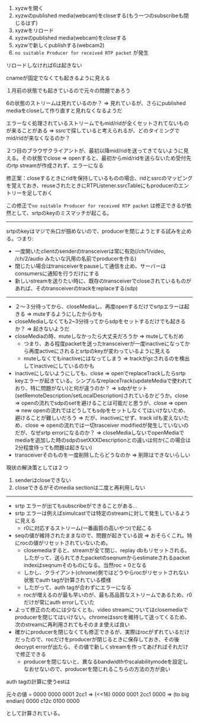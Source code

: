 1. xyzwを開く
2. xyzwのpublished media(webcam)をcloseする(もう一つのsubscribeも閉じるはず)
3. xyzwをリロード
4. xyzwのpublished media(webcam)をcloseする
5. xyzwで新しくpublishする(webcam2)
6. `no suitable Producer for received RTP packet` が発生

リロードしなければ6は起きない

cnameが固定でなくても起きるように見える

１月前の状態でも起きているので元々の問題であろう

6の状態のストリームは見れているのか？ => 見れているが、さらにpublished mediaをcloseして作り直すと見れなくなるようだ


エラーなく処理されているストリームでもmid/ridが全くセットされてないものが来ることがある => ssrcで探していると考えられるが、どのタイミングでmid/ridが来なくなるのか？


２つ目のブラウザクライアントが、最初以降mid/ridを送ってきてないように見える。その状態でclose => openすると、最初からmid/ridを送らないため受付先のrtp streamが作成されず、エラーになる

修正案：closeするときにridを保持しているものの場合、ridとssrcのマッピングを覚えておき、reuseされたときにRTPListener.ssrcTableにもproducerのエントリーを足しておく

この修正で`no suitable Producer for received RTP packet` は修正できるが依然として、srtpのkeyのミスマッチが起こる。



---------
srtpのkeyはマジで糸口が掴めないので、producerを閉じようとする試みを止める。つまり:
- 一度開いたclientのsenderのtransceiverは常に有効(/ch/1/video, /ch/2/audio みたいな汎用の名前でproducerを作る)
- 閉じたい場合はtransceiverをpauseして通信を止め、サーバーはconsumersに通知を行うだけにする
- 新しいstreamを送りたい時に、既存のtransceiverでcloseされているものがあれば、そのtransceiverのtrackをreplaceする(sdp)


----------
- ２〜３分待ってから、closeMediaし、再度openするだけでsrtpエラーは起きる => muteするようにしたからかも
- closeMediaしなくても2~3分待ってからsdpをセットするだけでも起きるか？ => 起きないようだ
- closeMediaの時、muteしなかったら大丈夫だろうか => muteしてもだめ
  - つまり、ある程度packetを送ったtransceiverが一度inactiveになってから再度activeにされるとsrtpのkeyが変わっているように見える
  - muteしなくてもinactiveにはなってしまう => trackがgcされるのを検出してinactiveにしているのかも
- inactiveにしないようにしても、close => openでreplaceTrackしたらsrtp keyエラーが起きている。シンプルなreplaceTrack(updateMediaで使われており、特に問題がない)と何が違うのか？ 
  => sdpがセット(setRemoteDescription/setLocalDescription)されているかどうか。close => openの流れでsdpのsetを避けることは可能だと思うが、close => open => new openの流れではどうしてもsdpをセットしなくてはいけないため、避けることが難しいだろう
  => だが、inactiveにせず、track idも変えないため、close => openの流れでは一切trasceiver modifiedが発生していないのだが、なぜsrtp errorになるのか？
  => closeMediaしないでopenMediaでmediaを追加した時のsdpのsetXXXDescriptionとの違いは何か(この場合は2分程度待っても問題は起きない)
- transceiverそのものを一度削除したらどうなのか => 削除はできないらしい


現状の解決策としては２つ
1. senderはcloseできない
2. closeできるがそのmedia sectionは二度と再利用しない 

-----------
- srtp エラーが出てもsubscribeができることがある...
- srtp エラーは例えばsimulcastでは特定のstreamに対して発生しているように見える
  - r0に対応するストリーム(一番画質の高いやつ)で起こる
- seqの値が維持されたままなので、問題が起きている説 => おそらくこれ。特にrocの値がリセットされていないため。
  - closemediaすると、streamが全て閉じ、replay dbもリセットされる。したがって、送られてきたpacketのseqnumからestimateされるpacket indexはseqnumそのものになる。当然roc = 0となる
  - しかし、クライアント(chrome)側ではどうやらrocがリセットされない状態でauth tagが計算されている模様
  - したがって、auth tagが合わずにエラーになる
  - rocが増えるのが最も早いのが、最も高品質なストリームであるため、r0だけが常にauth errorしていた
- よって修正のためには少なくとも、video streamについてはclosemediaでproducerを閉じてはいけない。chromeはssrcを維持して送ってくるため、次のstreamに再利用されてもそのまま使えば良い
- 確かにproducerを閉じなくても修正できるが、実際はrocがずれているだけだったので、rocだけをproducerが閉じるときに保存しておき、その後decrypt errorが出たら、その値で新しくstreamを作ってあげればそれだけで修正できる
  - producerを閉じないと、異なるbandwidthやscalabilitymodeを設定しなおせないので、producerを閉じれるこちらの方法の方が良い


auth tagの計算に使うestは

元々の値 = 0000 0000 0001 2cc1
=> (<<16)
0000 0001 2cc1 0000
=> (to big endian)
0000 c12c 0100 0000

として計算されている。

